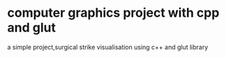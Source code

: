 # computer graphics project with cpp and glut
 a simple project,surgical strike  visualisation using c++ and glut library
